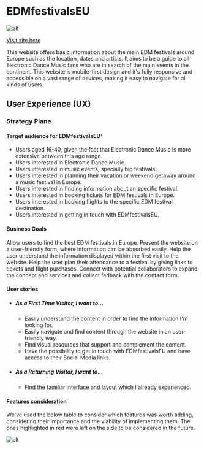 # EDMfestivalsEU

![alt](readme-images/)

[Visit site here](https://marctell92.github.io/boundless/)


This website offers basic information about the main EDM festivals around Europe such as the location, dates and artists. It aims to be a guide to all Electronic Dance Music fans who are in search of the main events in the continent.
This website is mobile-first design and it's fully responsive and accessible on a vast range of devices, making it easy to navigate for all kinds of users.
 
## User Experience (UX)

### Strategy Plane
#### Target audience for EDMfestivalsEU:

- Users aged 16-40, given the fact that Electronic Dance Music is more extensive between this age range.
- Users interested in Electronic Dance Music.
- Users interested in music events, specially big festivals.
- Users interested in planning their vacation or weekend getaway around a music festival in Europe.
- Users interested in finding information about an specific festival.
- Users interested in booking tickets for EDM festivals in Europe.
- Users interested in booking flights to the specific EDM festival destination.
- Users interested in getting in touch with EDMfestivalsEU.


#### Business Goals

Allow users to find the best EDM festivals in Europe.
Present the website on a user-friendly form, where information can be absorbed easily.
Help the user understand the information displayed within the first visit to the website.
Help the user plan their attendance to a festival by giving links to tickets and flight purchases.
Connect with potential collaborators to expand the concept and services and collect fedback with the contact form.

#### User stories 
- ##### As a First Time Visitor, I want to...
    - Easily understand the content in order to find the information I'm looking for.
    - Easily navigate and find content through the website in an user-friendly way.
    - Find visual resources that support and complement the content.
    - Have the possibility to get in touch with EDMfestivalsEU and have access to their Social Media links.

- ##### As a Returning Visitor, I want to...
    - Find the familiar interface and layout which I already experienced.

#### Features consideration

We've used the below table to consider which features was worth adding, considering their
importance and the viability of implementing them. The ones highlighted in red were left on the side 
to be considered in the future.

![alt](readme-images/)

